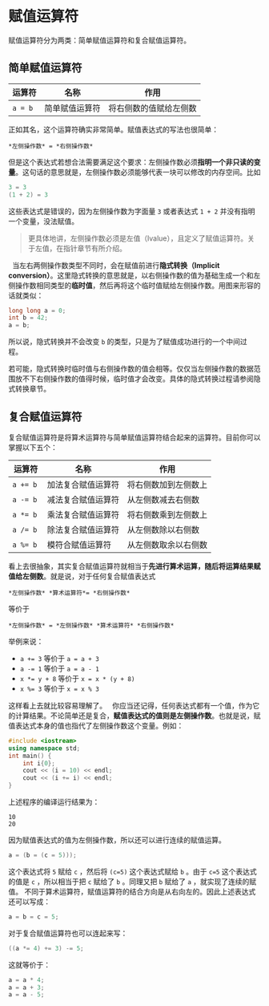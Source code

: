 # 赋值运算符

赋值运算符分为两类：简单赋值运算符和复合赋值运算符。

## 简单赋值运算符

| 运算符 | 名称 | 作用 |
| --- | --- | --- |
| `a = b`  | 简单赋值运算符 | 将右侧数的值赋给左侧数 |

正如其名，这个运算符确实非常简单。赋值表达式的写法也很简单：
```sdsc
*左侧操作数* = *右侧操作数*
```

但是这个表达式若想合法需要满足这个要求：左侧操作数必须****指明一个非只读的变量****。这句话的意思就是，左侧操作数必须能够代表一块可以修改的内存空间。比如
```cpp
3 = 3
(1 + 2) = 3
```
这些表达式是错误的，因为左侧操作数为字面量 `3` 或者表达式 `1 + 2` 并没有指明一个变量，没法赋值。

> 更具体地讲，左侧操作数必须是左值（lvalue），且定义了赋值运算符。关于左值，在指针章节有所介绍。

 
当左右两侧操作数类型不同时，会在赋值前进行**隐式转换（Implicit conversion）**。这里隐式转换的意思就是，以右侧操作数的值为基础生成一个和左侧操作数相同类型的**临时值**，然后再将这个临时值赋给左侧操作数。用图来形容的话就类似：
```cpp
long long a = 0;
int b = 42;
a = b;
```

所以说，隐式转换并不会改变 `b` 的类型，只是为了赋值成功进行的一个中间过程。

若可能，隐式转换时临时值与右侧操作数的值会相等。仅仅当左侧操作数的数据范围放不下右侧操作数的值得时候，临时值才会改变。具体的隐式转换过程请参阅隐式转换章节。

## 复合赋值运算符

复合赋值运算符是将算术运算符与简单赋值运算符结合起来的运算符。目前你可以掌握以下五个：

| **运算符** | **名称** | **作用** |
| --- | --- | --- |
| `a += b`  | 加法复合赋值运算符 | 将右侧数加到左侧数上 |
| `a -= b`  | 减法复合赋值运算符 | 从左侧数减去右侧数 |
| `a *= b`  | 乘法复合赋值运算符 | 将右侧数乘到左侧数上 |
| `a /= b`  | 除法复合赋值运算符 | 从左侧数除以右侧数 |
| `a %= b`  | 模符合赋值运算符 | 从左侧数取余以右侧数 |

看上去很抽象，其实复合赋值运算符就相当于**先进行算术运算，随后将运算结果赋值给左侧数**。就是说，对于任何复合赋值表达式
```sdsc
*左侧操作数* *算术运算符*= *右侧操作数*
```
等价于
```sdsc
*左侧操作数* = *左侧操作数* *算术运算符* *右侧操作数*
```
举例来说：

- `a += 3` 等价于 `a = a + 3` 
- `a -= 1` 等价于 `a = a - 1` 
- `x *= y + 8` 等价于 `x = x * (y + 8)` 
- `x %= 3` 等价于 `x = x % 3` 

这样看上去就比较容易理解了。
 
你应当还记得，任何表达式都有一个值，作为它的计算结果。不论简单还是复合，**赋值表达式的值则是左侧操作数**。也就是说，赋值表达式本身的值也指代了左侧操作数这个变量。例如：
```CPP
#include <iostream>
using namespace std;
int main() {
    int i{0};
    cout << (i = 10) << endl;
    cout << (i += i) << endl;
}
```
上述程序的编译运行结果为：

```io
10
20
```

因为赋值表达式的值为左侧操作数，所以还可以进行连续的赋值运算。
```cpp
a = (b = (c = 5)));
```
这个表达式将 `5` 赋给 `c` ，然后将 `(c=5)` 这个表达式赋给 `b` 。由于 `c=5` 这个表达式的值是 `c` ，所以相当于把 `c` 赋给了 `b` 。同理又把 `b` 赋给了 `a` ，就实现了连续的赋值。
不同于算术运算符，赋值运算符的结合方向是从右向左的。因此上述表达式还可以写成：
```cpp
a = b = c = 5;
```
对于复合赋值运算符也可以连起来写：
```cpp
((a *= 4) += 3) -= 5;
```
这就等价于：
```cpp
a = a * 4;
a = a + 3;
a = a - 5;
```
 
